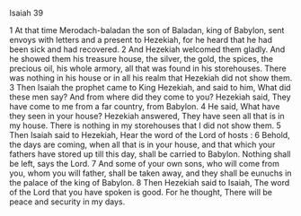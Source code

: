 Isaiah 39

1	At that time Merodach-baladan the son of Baladan, king of Babylon, sent envoys with letters and a present to Hezekiah, for he heard that he had been sick and had recovered.
2	And Hezekiah welcomed them gladly. And he showed them his treasure house, the silver, the gold, the spices, the precious oil, his whole armory, all that was found in his storehouses. There was nothing in his house or in all his realm that Hezekiah did not show them.
3	Then Isaiah the prophet came to King Hezekiah, and said to him, What did these men say? And from where did they come to you? Hezekiah said, They have come to me from a far country, from Babylon.
4	He said, What have they seen in your house? Hezekiah answered, They have seen all that is in my house. There is nothing in my storehouses that I did not show them.
5	Then Isaiah said to Hezekiah, Hear the word of the Lord of hosts :
6	Behold, the days are coming, when all that is in your house, and that which your fathers have stored up till this day, shall be carried to Babylon. Nothing shall be left, says the Lord.
7	And some of your own sons, who will come from you, whom you will father, shall be taken away, and they shall be eunuchs in the palace of the king of Babylon.
8	Then Hezekiah said to Isaiah, The word of the Lord that you have spoken is good. For he thought, There will be peace and security in my days.

